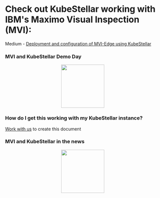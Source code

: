# Check out KubeStellar working with IBM's Maximo Visual Inspection (MVI):
Medium - [Deployment and configuration of MVI-Edge using KubeStellar](https://medium.com/@francostellari/deployment-and-configuration-of-mvi-edge-using-kubestellar-8972ea949ebd)<br/>

### MVI and KubeStellar Demo Day
<p align=center>
<div id="spinner1">
  <img width="140" height="140" src="../../../images/spinner.gif" class="centerImage">
</div>
<iframe class="centerImage" id="embed1" width="0" height="0" src="https://www.youtube.com/embed/5P8O4bxHvKw?controls=0" title="YouTube video player" frameborder="0" allow="accelerometer; autoplay; clipboard-write; encrypted-media; gyroscope; picture-in-picture; web-share" allowfullscreen style="visibility:hidden;" onload= "document.getElementById('spinner1').style.display='none';document.getElementById('embed1').style.visibility='visible';document.getElementById('embed1').width='720';document.getElementById('embed1').height='400';"></iframe>
</p>

### How do I get this working with my KubeStellar instance?
[Work with us](https://kubernetes.slack.com/archives/C058SUSL5AA) to create this document

### MVI and KubeStellar in the news
<p align=center>
<div id="spinner2">
    <img width="140" height="140" src="../../../images/spinner.gif" class="centerImage">
</div>
<iframe class="centerImage" id="embed2" src="https://www.linkedin.com/embed/feed/update/urn:li:share:7076627464424189953" scrolling=no height="0" width="0" frameborder="0" allowfullscreen="" title="Embedded post" style="visibility:hidden;" onload= "document.getElementById('spinner2').style.display='none';document.getElementById('embed2').style.visibility='visible';document.getElementById('embed2').width='740';document.getElementById('embed2').height='400';"></iframe>
</p>

<style type="text/css">
.centerImage
{
 display: block;
 margin: auto;
}
</style>
